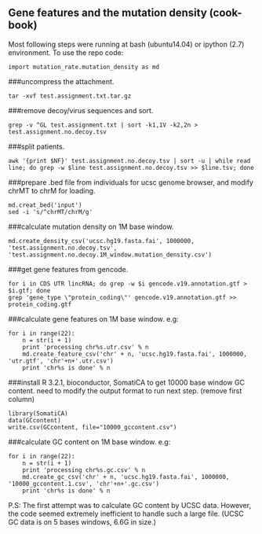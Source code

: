 ## Gene features and the mutation density (cook-book)

Most following steps were running at bash (ubuntu14.04) or ipython (2.7) environment. To use the repo code:
```
import mutation_rate.mutation_density as md
```

###uncompress the attachment.
```
tar -xvf test.assignment.txt.tar.gz
```
###remove decoy/virus sequences and sort.
```
grep -v ^GL test.assignment.txt | sort -k1,1V -k2,2n > test.assignment.no.decoy.tsv
```
###split patients.
```
awk '{print $NF}' test.assignment.no.decoy.tsv | sort -u | while read line; do grep -w $line test.assignment.no.decoy.tsv >> $line.tsv; done
```
###prepare .bed file from individuals for ucsc genome browser, and modify chrMT to chrM for loading.
```
md.creat_bed('input')
sed -i 's/^chrMT/chrM/g'
```
###calculate mutation density on 1M base window.
```
md.create_density_csv('ucsc.hg19.fasta.fai', 1000000, 'test.assignment.no.decoy.tsv', 'test.assignment.no.decoy.1M_window.mutation_density.csv')
```
###get gene features from gencode.
```
for i in CDS UTR lincRNA; do grep -w $i gencode.v19.annotation.gtf > $i.gtf; done
grep 'gene_type \"protein_coding\"' gencode.v19.annotation.gtf >> protein_coding.gtf
```
###calculate gene features on 1M base window. e.g:
```
for i in range(22):
    n = str(i + 1)
    print 'processing chr%s.utr.csv' % n
    md.create_feature_csv('chr' + n, 'ucsc.hg19.fasta.fai', 1000000, 'utr.gtf', 'chr'+n+'.utr.csv')
    print 'chr%s is done' % n
```
###install R 3.2.1, bioconductor, SomatiCA to get 10000 base window GC content. need to modify the output format to run next step. (remove first column)
```
library(SomatiCA)
data(GCcontent)
write.csv(GCcontent, file="10000_gccontent.csv")
```
###calculate GC content on 1M base window. e.g:
```
for i in range(22):
    n = str(i + 1)
    print 'processing chr%s.gc.csv' % n
    md.create_gc_csv('chr' + n, 'ucsc.hg19.fasta.fai', 1000000, '10000_gccontent.1.csv', 'chr'+n+'.gc.csv')
    print 'chr%s is done' % n
```
P.S: The first attempt was to calculate GC content by UCSC data. However, the code seemed extremely inefficient to handle such a large file. (UCSC GC data is on 5 bases windows, 6.6G in size.)
